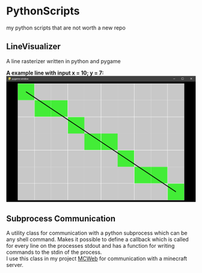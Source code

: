 # PythonScripts
my python scripts that are not worth a new repo


## LineVisualizer
A line rasterizer written in python and pygame  

**A example line with input x = 10; y = 7:**
![LineVisualizer Screenshot](/images/linevisualizer.png)

## Subprocess Communication
A utility class for communication with a python subprocess which can be any shell command.
Makes it possible to define a callback which is called for every line on the processes stdout and has a function for writing commands to the stdin of the process.  
I use this class in my project [MCWeb](https://github.com/xImAnton/mcweb) for communication with a minecraft server.

